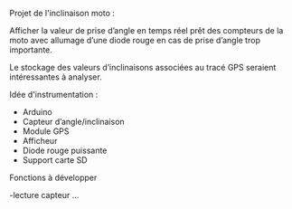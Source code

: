 Projet de l'inclinaison moto :


Afficher la valeur de prise d’angle en temps réel prêt des compteurs de la moto 
avec allumage d’une diode rouge en cas de prise d’angle trop importante.

Le stockage des valeurs d’inclinaisons associées au tracé GPS seraient intéressantes à analyser. 

Idée d'instrumentation :

-	Arduino
-	Capteur d’angle/inclinaison
-	Module GPS
-	Afficheur
-	Diode rouge puissante
-	Support carte SD

Fonctions à développer

-lecture capteur ...
